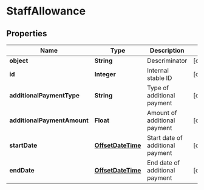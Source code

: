 
# StaffAllowance

## Properties
Name | Type | Description | Notes
------------ | ------------- | ------------- | -------------
**object** | **String** | Descriminator |  [optional]
**id** | **Integer** | Internal stable ID |  [optional]
**additionalPaymentType** | **String** | Type of additional payment |  [optional]
**additionalPaymentAmount** | **Float** | Amount of additional payment |  [optional]
**startDate** | [**OffsetDateTime**](OffsetDateTime.md) | Start date of additional payment |  [optional]
**endDate** | [**OffsetDateTime**](OffsetDateTime.md) | End date of additional payment |  [optional]



